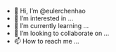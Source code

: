 - 👋 Hi, I’m @eulerchenhao
- 👀 I’m interested in ...
- 🌱 I’m currently learning ...
- 💞️ I’m looking to collaborate on ...
- 📫 How to reach me ...

<!---
eulerchenhao/eulerchenhao is a ✨ special ✨ repository because its `README.md` (this file) appears on your GitHub profile.
You can click the Preview link to take a look at your changes.
--->
